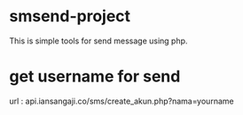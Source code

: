# smsend-project
This is simple tools for send message using php.
# get username for send
url : api.iansangaji.co/sms/create_akun.php?nama=yourname
<img src="">
